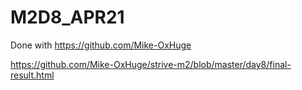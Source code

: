 # M2D8_APR21
Done with https://github.com/Mike-OxHuge

https://github.com/Mike-OxHuge/strive-m2/blob/master/day8/final-result.html
